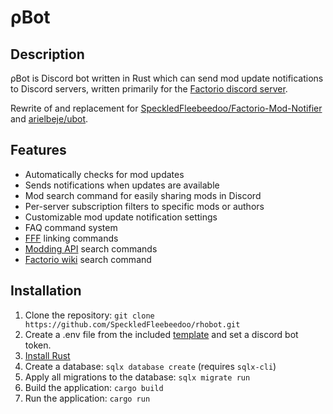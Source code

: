 # ρBot

## Description

ρBot is Discord bot written in Rust which can send mod update notifications to Discord servers, written primarily for the [Factorio discord server](https://discord.gg/factorio).

Rewrite of and replacement for [SpeckledFleebeedoo/Factorio-Mod-Notifier](https://github.com/SpeckledFleebeedoo/Factorio-mod-notifier) and [arielbeje/ubot](https://github.com/arielbeje/ubot).

## Features

- Automatically checks for mod updates
- Sends notifications when updates are available
- Mod search command for easily sharing mods in Discord
- Per-server subscription filters to specific mods or authors
- Customizable mod update notification settings
- FAQ command system
- [FFF](https://www.factorio.com/blog) linking commands
- [Modding API](https://lua-api.factorio.com/latest/) search commands
- [Factorio wiki](https://wiki.factorio.com) search command

## Installation

1. Clone the repository: `git clone https://github.com/SpeckledFleebeedoo/rhobot.git`
2. Create a .env file from the included [template](.env.template) and set a discord bot token. 
3. [Install Rust](https://www.rust-lang.org/tools/install)
4. Create a database: `sqlx database create` (requires `sqlx-cli`)
5. Apply all migrations to the database: `sqlx migrate run`
3. Build the application: `cargo build`
4. Run the application: `cargo run`
